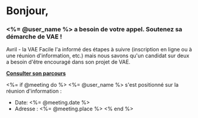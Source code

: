 # Bonjour,

### <%= @user_name %> a besoin de votre appel. Soutenez sa démarche de VAE !

Avril - la VAE Facile l'a informé des étapes à suivre (inscription en ligne ou à une réunion d'information, etc.) mais nous savons qu'un candidat sur deux a besoin d'être encouragé dans son projet de VAE.

**[Consulter son parcours](@url)**

<%= if @meeting do %>
<%= @user_name %> s'est positionné sur la réunion d'information :

- Date: <%= @meeting.date %>
- Adresse : <%= @meeting.place %>
<% end %>
